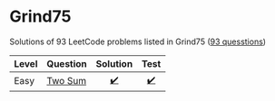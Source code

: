 # Grind75

Solutions of 93 LeetCode problems listed in
Grind75 ([93 quesstions](https://www.techinterviewhandbook.org/grind75?weeks=16&hours=5))

| Level | Question                                          |      Solution      |        Test        |
|-------|---------------------------------------------------|:------------------:|:------------------:|
| Easy  | [Two Sum](https://leetcode.com/problems/two-sum/) | [:heavy_check_mark:](https://github.com/shinobi81/Grind75/blob/master/src/main/kotlin/net/kamigun/twosum/Solution.kt) | [:heavy_check_mark:](https://github.com/shinobi81/Grind75/blob/master/src/test/kotlin/net/kamigun/twosum/SolutionTest.kt) |
